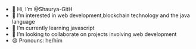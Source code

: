 - 👋 Hi, I’m @Shaurya-GitH
- 👀 I’m interested in web development,blockchain technology and the java language
- 🌱 I’m currently learning javascript
- 💞️ I’m looking to collaborate on projects involving web development
- 😄 Pronouns: he/him


<!---
Shaurya-GitH/Shaurya-GitH is a ✨ special ✨ repository because its `README.md` (this file) appears on your GitHub profile.
You can click the Preview link to take a look at your changes.
--->
